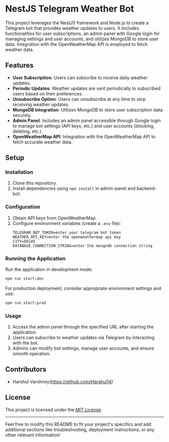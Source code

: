 # NestJS Telegram Weather Bot

This project leverages the NestJS framework and Node.js to create a Telegram bot that provides weather updates to users. It includes functionalities for user subscriptions, an admin panel with Google login for managing settings and user accounts, and utilizes MongoDB to store user data. Integration with the OpenWeatherMap API is employed to fetch weather data.

## Features

- **User Subscription**: Users can subscribe to receive daily weather updates.
- **Periodic Updates**: Weather updates are sent periodically to subscribed users based on their preferences.
- **Unsubscribe Option**: Users can unsubscribe at any time to stop receiving weather updates.
- **MongoDB Integration**: Utilizes MongoDB to store user subscription data securely.
- **Admin Panel**: Includes an admin panel accessible through Google login to manage bot settings (API keys, etc.) and user accounts (blocking, deleting, etc.).
- **OpenWeatherMap API**: Integration with the OpenWeatherMap API to fetch accurate weather data.

## Setup

### Installation

1. Clone this repository.
2. Install dependencies using `npm install` in admin-panel and backend-bot.

### Configuration

1. Obtain API keys from OpenWeatherMap.
2. Configure environment variables (create a `.env` file):
   ```
   TELEGRAM_BOT_TOKEN=enter your telegram bot token
   WEATHER_API_KEY=enter the openweathermap api key
   CITY=DELHI
   DATABASE_CONNECTION_STRING=enter the mongodb connection string
   ```
   
### Running the Application

Run the application in development mode:

```bash
npm run start:dev
```

For production deployment, consider appropriate environment settings and use:

```bash
npm run start:prod
```

### Usage

1. Access the admin panel through the specified URL after starting the application.
2. Users can subscribe to weather updates via Telegram by interacting with the bot.
3. Admins can modify bot settings, manage user accounts, and ensure smooth operation.

## Contributors

- Harshul Varshney(https://github.com/Harshul14)

## License

This project is licensed under the [MIT License](LICENSE).

---

Feel free to modify this README to fit your project's specifics and add additional sections like troubleshooting, deployment instructions, or any other relevant information!
